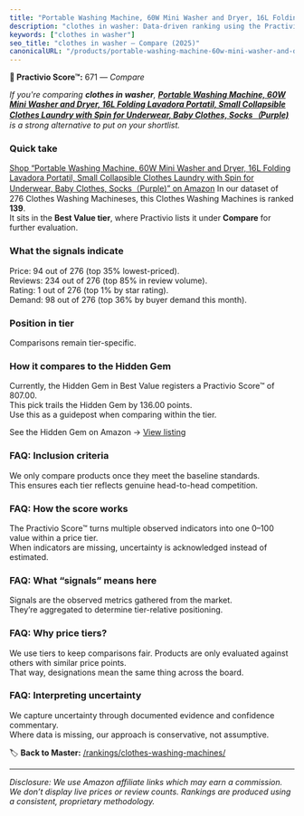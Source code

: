 ```yaml
---
title: "Portable Washing Machine, 60W Mini Washer and Dryer, 16L Folding Lavadora Portatil, Small Collapsible Clothes Laundry with Spin for Underwear, Baby Clothes, Socks（Purple)"
description: "clothes in washer: Data-driven ranking using the Practivio Score™. Positioned by quality, value, demand, findability, momentum."
keywords: ["clothes in washer"]
seo_title: "clothes in washer — Compare (2025)"
canonicalURL: "/products/portable-washing-machine-60w-mini-washer-and-dryer-16l-folding-lavadora-portatil-small-collapsible-clothes-laundry-with-spin-for-underwear-baby-clothes-sockspurple-B0FBRP8TY4/"
---
```


**🛒 Practivio Score™:** 671 — _Compare_


*If you're comparing **clothes in washer**, **[Portable Washing Machine, 60W Mini Washer and Dryer, 16L Folding Lavadora Portatil, Small Collapsible Clothes Laundry with Spin for Underwear, Baby Clothes, Socks（Purple)](https://www.amazon.com/dp/B0FBRP8TY4?tag=practivio-20)** is a strong alternative to put on your shortlist.*
### Quick take
[Shop “Portable Washing Machine, 60W Mini Washer and Dryer, 16L Folding Lavadora Portatil, Small Collapsible Clothes Laundry with Spin for Underwear, Baby Clothes, Socks（Purple)” on Amazon](https://www.amazon.com/dp/B0FBRP8TY4?tag=practivio-20)
In our dataset of 276 Clothes Washing Machineses, this Clothes Washing Machines is ranked **139**.  
It sits in the **Best Value tier**, where Practivio lists it under **Compare** for further evaluation.

### What the signals indicate
Price: 94 out of 276 (top 35% lowest-priced).  
Reviews: 234 out of 276 (top 85% in review volume).  
Rating: 1 out of 276 (top 1% by star rating).  
Demand: 98 out of 276 (top 36% by buyer demand this month).

### Position in tier
Comparisons remain tier-specific.

### How it compares to the Hidden Gem
Currently, the Hidden Gem in Best Value registers a Practivio Score™ of 807.00.  
This pick trails the Hidden Gem by 136.00 points.  
Use this as a guidepost when comparing within the tier.  

See the Hidden Gem on Amazon → [View listing](https://www.amazon.com/dp/B01N68XF0O?tag=practivio-20)

### FAQ: Inclusion criteria
We only compare products once they meet the baseline standards.  
This ensures each tier reflects genuine head-to-head competition.

### FAQ: How the score works
The Practivio Score™ turns multiple observed indicators into one 0–100 value within a price tier.  
When indicators are missing, uncertainty is acknowledged instead of estimated.

### FAQ: What “signals” means here
Signals are the observed metrics gathered from the market.  
They’re aggregated to determine tier-relative positioning.

### FAQ: Why price tiers?
We use tiers to keep comparisons fair. Products are only evaluated against others with similar price points.  
That way, designations mean the same thing across the board.

### FAQ: Interpreting uncertainty
We capture uncertainty through documented evidence and confidence commentary.  
Where data is missing, our approach is conservative, not assumptive.

<!-- Missing template for Compare/CompareWithinPriceClass -->


🏷️ **Back to Master:** [/rankings/clothes-washing-machines/](/rankings/clothes-washing-machines/)

---
_Disclosure: We use Amazon affiliate links which may earn a commission. We don’t display live prices or review counts. Rankings are produced using a consistent, proprietary methodology._
